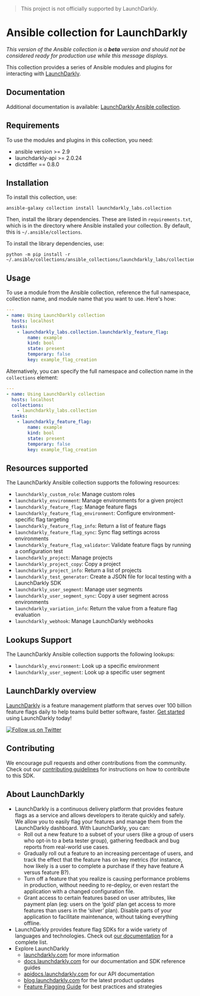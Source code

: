 > This project is not officially supported by LaunchDarkly.

# Ansible collection for LaunchDarkly

*This version of the Ansible collection is a **beta** version and should not be considered ready for production use while this message displays.*

This collection provides a series of Ansible modules and plugins for interacting with [LaunchDarkly](https://www.launchdarkly.com).

## Documentation

Additional documentation is available: [LaunchDarkly Ansible collection](https://launchdarkly-labs.github.io/ansible-launchdarkly-collection/).

## Requirements

To use the modules and plugins in this collection, you need:

- ansible version >= 2.9
- launchdarkly-api >= 2.0.24
- dictdiffer == 0.8.0

## Installation

To install this collection, use:

```
ansible-galaxy collection install launchdarkly_labs.collection
```

Then, install the library dependencies. These are listed in `requirements.txt`, which is in the directory where Ansible installed your collection. By default, this is `~/.ansible/collections`.

To install the library dependencies, use:

```
python -m pip install -r ~/.ansible/collections/ansible_collections/launchdarkly_labs/collection/requirements.txt
```

## Usage

To use a module from the Ansible collection, reference the full namespace, collection name, and module name that you want to use. Here's how:

```yaml
---
- name: Using LaunchDarkly collection
  hosts: localhost
  tasks:
    - launchdarkly_labs.collection.launchdarkly_feature_flag:
        name: example
        kind: bool
        state: present
        temporary: false
        key: example_flag_creation
```

Alternatively, you can specify the full namespace and collection name in the `collections` element:

```yaml
---
- name: Using LaunchDarkly collection
  hosts: localhost
  collections:
    - launchdarkly_labs.collection
  tasks:
    - launchdarkly_feature_flag:
        name: example
        kind: bool
        state: present
        temporary: false
        key: example_flag_creation
```

## Resources supported

The LaunchDarkly Ansible collection supports the following resources:

- `launchdarkly_custom_role`: Manage custom roles
- `launchdarkly_environment`: Manage environments for a given project
- `launchdarkly_feature_flag`: Manage feature flags
- `launchdarkly_feature_flag_environment`: Configure environment-specific flag targeting
- `launchdarkly_feature_flag_info`: Return a list of feature flags
- `launchdarkly_feature_flag_sync`: Sync flag settings across environments
- `launchdarkly_feature_flag_validator`: Validate feature flags by running a configuration test
- `launchdarkly_project`: Manage projects
- `launchdarkly_project_copy`: Copy a project
- `launchdarkly_project_info`: Return a list of projects
- `launchdarkly_test_generator`: Create a JSON file for local testing with a LaunchDarkly SDK
- `launchdarkly_user_segment`: Manage user segments
- `launchdarkly_user_segment_sync`: Copy a user segment across environments
- `launchdarkly_variation_info`: Return the value from a feature flag evaluation
- `launchdarkly_webhook`: Manage LaunchDarkly webhooks

## Lookups Support

The LaunchDarkly Ansible collection supports the following lookups:

- `launchdarkly_environment`: Look up a specific environment
- `launchdarkly_user_segment`: Look up a specific user segment

LaunchDarkly overview
-------------------------
[LaunchDarkly](https://www.launchdarkly.com) is a feature management platform that serves over 100 billion feature flags daily to help teams build better software, faster. [Get started](https://docs.launchdarkly.com/docs/getting-started) using LaunchDarkly today!

[![Follow us on Twitter](https://img.shields.io/twitter/follow/launchdarkly.svg?style=social&label=Follow&maxAge=2592000)](https://twitter.com/intent/follow?screen_name=launchdarkly)

Contributing
------------

We encourage pull requests and other contributions from the community. Check out our [contributing guidelines](CONTRIBUTING.md) for instructions on how to contribute to this SDK.

About LaunchDarkly
-----------

* LaunchDarkly is a continuous delivery platform that provides feature flags as a service and allows developers to iterate quickly and safely. We allow you to easily flag your features and manage them from the LaunchDarkly dashboard.  With LaunchDarkly, you can:
    * Roll out a new feature to a subset of your users (like a group of users who opt-in to a beta tester group), gathering feedback and bug reports from real-world use cases.
    * Gradually roll out a feature to an increasing percentage of users, and track the effect that the feature has on key metrics (for instance, how likely is a user to complete a purchase if they have feature A versus feature B?).
    * Turn off a feature that you realize is causing performance problems in production, without needing to re-deploy, or even restart the application with a changed configuration file.
    * Grant access to certain features based on user attributes, like payment plan (eg: users on the ‘gold’ plan get access to more features than users in the ‘silver’ plan). Disable parts of your application to facilitate maintenance, without taking everything offline.
* LaunchDarkly provides feature flag SDKs for a wide variety of languages and technologies. Check out [our documentation](https://docs.launchdarkly.com/docs) for a complete list.
* Explore LaunchDarkly
    * [launchdarkly.com](https://www.launchdarkly.com/ "LaunchDarkly Main Website") for more information
    * [docs.launchdarkly.com](https://docs.launchdarkly.com/  "LaunchDarkly Documentation") for our documentation and SDK reference guides
    * [apidocs.launchdarkly.com](https://apidocs.launchdarkly.com/  "LaunchDarkly API Documentation") for our API documentation
    * [blog.launchdarkly.com](https://blog.launchdarkly.com/  "LaunchDarkly Blog Documentation") for the latest product updates
    * [Feature Flagging Guide](https://github.com/launchdarkly/featureflags/  "Feature Flagging Guide") for best practices and strategies
